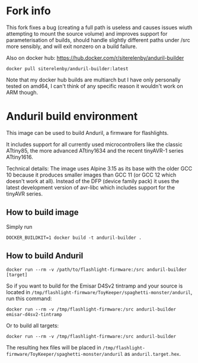 # Fork info

This fork fixes a bug (creating a full path is useless and causes issues wiuth attempting to mount the source volume) and improves support for parameterisation of builds, should handle slightly different paths under /src more sensibly, and will exit nonzero on a build failure.

Also on docker hub: https://hub.docker.com/r/siterelenby/anduril-builder

`docker pull siterelenby/anduril-builder:latest`

Note that my docker hub builds are multiarch but I have only personally tested on amd64, I can't think of any specific reason it wouldn't work on ARM though.

# Anduril build environment

This image can be used to build Anduril, a firmware for flashlights.

It includes support for all currently used microcontrollers like the classic ATtiny85, the more advanced ATtiny1634 and the recent tinyAVR-1 series ATtiny1616.

Technical details: The image uses Alpine 3.15 as its base with the older GCC 10 because it produces smaller images than GCC 11 (or GCC 12 which doesn't work at all). Instead of the DFP (device family pack) it uses the latest development version of avr-libc which includes support for the tinyAVR series.

## How to build image

Simply run

```
DOCKER_BUILDKIT=1 docker build -t anduril-builder .
```

## How to build Anduril

```
docker run --rm -v /path/to/flashlight-firmware:/src anduril-builder [target]
```

So if you want to build for the Emisar D4Sv2 tintramp and your source is located in `/tmp/flashlight-firmware/ToyKeeper/spaghetti-monster/anduril`, run this command:

```
docker run --rm -v /tmp/flashlight-firmware:/src anduril-builder emisar-d4sv2-tintramp
```

Or to build all targets:

```
docker run --rm -v /tmp/flashlight-firmware:/src anduril-builder
```

The resulting hex files will be placed in `/tmp/flashlight-firmware/ToyKeeper/spaghetti-monster/anduril` as `anduril.target.hex`.
